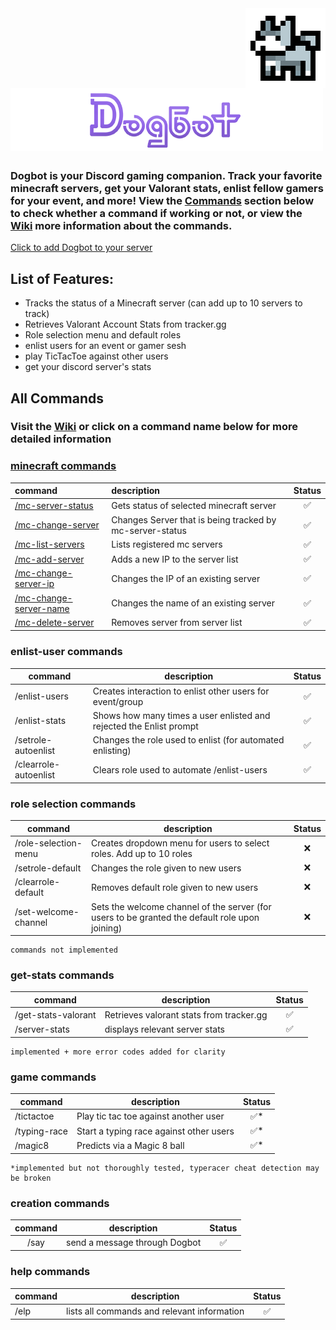 <img align="right" src="https://github.com/MykelMatar/Dogbot/blob/main/src/dependencies/images/Dogbot.png">

# ![Dogbot](https://github.com/MykelMatar/Dogbot/blob/main/src/dependencies/images/Dogbot_Title.png)  
  ### Dogbot is your Discord gaming companion. Track your favorite minecraft servers, get your Valorant stats, enlist fellow gamers for your event, and more! View the [Commands](#all-commands) section below to check whether a command if working or not, or view the [Wiki](https://github.com/MykelMatar/Dogbot/wiki) more information about the commands. 
[Click to add Dogbot to your server](https://discord.com/api/oauth2/authorize?client_id=848283770041532425&permissions=8&scope=bot%20applications.commands)
  
## List of Features:
  * Tracks the status of a Minecraft server (can add up to 10 servers to track)
  * Retrieves Valorant Account Stats from tracker.gg
  * Role selection menu and default roles
  * enlist users for an event or gamer sesh 
  * play TicTacToe against other users
  * get your discord server's stats

## All Commands
### Visit the [Wiki](https://github.com/MykelMatar/Dogbot/wiki) or click on a command name below for more detailed information
### [minecraft commands](https://github.com/MykelMatar/Dogbot/wiki#minecraft-server-tracking-commands)
| command                                                                                   | description                                              | Status |
|:------------------------------------------------------------------------------------------|:---------------------------------------------------------|:------:|
| [/mc-server-status](https://github.com/MykelMatar/Dogbot/wiki#mc-server-status)           | Gets status of selected minecraft server                 |   ✅    |
| [/mc-change-server](https://github.com/MykelMatar/Dogbot/wiki#mc-change-server)           | Changes Server that is being tracked by mc-server-status |   ✅    |
| [/mc-list-servers](https://github.com/MykelMatar/Dogbot/wiki#mc-list-servers)             | Lists registered mc servers                              |   ✅    |
| [/mc-add-server](https://github.com/MykelMatar/Dogbot/wiki#mc-add-server)                 | Adds a new IP to the server list                         |   ✅    |
| [/mc-change-server-ip](https://github.com/MykelMatar/Dogbot/wiki#mc-change-server-ip)     | Changes the IP of an existing server                     |   ✅    |
| [/mc-change-server-name](https://github.com/MykelMatar/Dogbot/wiki#mc-change-server-name) | Changes the name of an existing server                   |   ✅    |
| [/mc-delete-server](https://github.com/MykelMatar/Dogbot/wiki#mc-delete-server)           | Removes server from server list                          |   ✅    |

### enlist-user commands
| command               | description                                                         | Status |
|-----------------------|---------------------------------------------------------------------|:------:|
| /enlist-users         | Creates interaction to enlist other users for event/group           |   ✅    |
| /enlist-stats         | Shows how many times a user enlisted and rejected the Enlist prompt |   ✅    |
| /setrole-autoenlist   | Changes the role used to enlist (for automated enlisting)           |   ✅    |
| /clearrole-autoenlist | Clears role used to automate /enlist-users                          |   ✅    |

### role selection commands
| command              | description                                                                                    | Status |
|----------------------|------------------------------------------------------------------------------------------------|:------:|
| /role-selection-menu | Creates dropdown menu for users to select roles. Add up to 10 roles                            |   ❌    |
| /setrole-default     | Changes the role given to new users                                                            |   ❌    |
| /clearrole-default   | Removes default role given to new users                                                        |   ❌    |
| /set-welcome-channel | Sets the welcome channel of the server (for users to be granted the default role upon joining) |   ❌    |

    commands not implemented

### get-stats commands
| command             | description                              | Status |
|---------------------|------------------------------------------|:------:|
| /get-stats-valorant | Retrieves valorant stats from tracker.gg |   ✅    |
| /server-stats       | displays relevant server stats           |   ✅    |

    implemented + more error codes added for clarity

### game commands
| command      | description                             | Status |
|--------------|-----------------------------------------|:------:|
| /tictactoe   | Play tic tac toe against another user   |   ✅*   |
| /typing-race | Start a typing race against other users |   ✅*   |
| /magic8      | Predicts via a Magic 8 ball             |   ✅*   |

    *implemented but not thoroughly tested, typeracer cheat detection may be broken

### creation commands
| command | description                    | Status |
|:-------:|--------------------------------|:------:|
|  /say   | send a message through Dogbot  |   ✅    |


### help commands
| command       | description                                 | Status |
|:--------------|---------------------------------------------|:------:|
| /elp          | lists all commands and relevant information |   ✅    |


